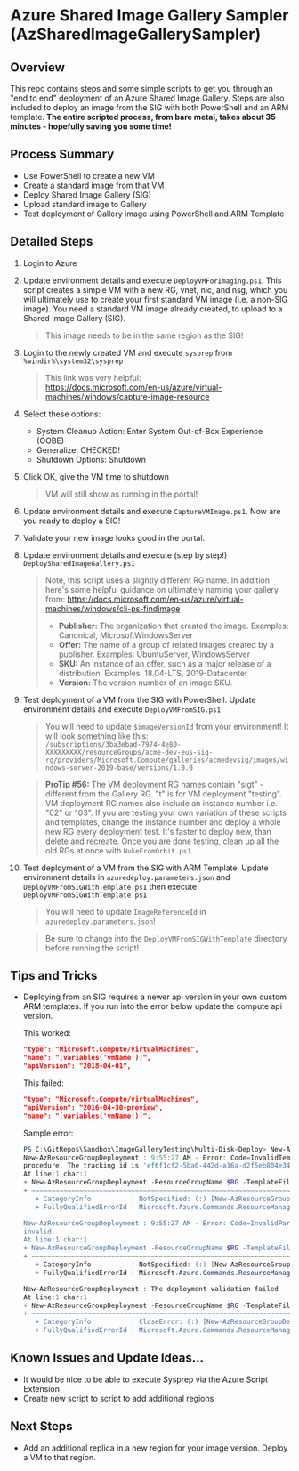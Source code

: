 # Azure Shared Image Gallery Sampler (AzSharedImageGallerySampler)

## Overview

This repo contains steps and some simple scripts to get you through an "end to end" deployment of an Azure Shared Image Gallery.  Steps are also included to deploy an image from the SIG with both PowerShell and an ARM template.  **The entire scripted process, from bare metal, takes about 35 minutes - hopefully saving you some time!**

## Process Summary

- Use PowerShell to create a new VM 
- Create a standard image from that VM
- Deploy Shared Image Gallery (SIG)
- Upload standard image to Gallery
- Test deployment of Gallery image using PowerShell and ARM Template

## Detailed Steps

1. Login to Azure

1. Update environment details and execute ```DeployVMForImaging.ps1```. This script creates a simple VM with a new RG, vnet, nic, and nsg, which you will ultimately use to create your first standard VM image (i.e. a non-SIG image).  You need a standard VM image already created, to upload to a Shared Image Gallery (SIG).

   >  This image needs to be in the same region as the SIG!

1. Login to the newly created VM and execute ```sysprep``` from ```%windir%\system32\sysprep```

   > This link was very helpful:  
  https://docs.microsoft.com/en-us/azure/virtual-machines/windows/capture-image-resource

1. Select these options:

    - System Cleanup Action: Enter System Out-of-Box Experience (OOBE) 
    - Generalize: CHECKED!
    - Shutdown Options: Shutdown

1. Click OK, give the VM time to shutdown

   > VM will still show as running in the portal!

1. Update environment details and execute ```CaptureVMImage.ps1```.  Now are you ready to deploy a SIG!

1. Validate your new image looks good in the portal.

1. Update environment details and execute (step by step!) ```DeploySharedImageGallery.ps1```

   > Note, this script uses a slightly different RG name. In addition
   > here's some helpful guidance on ultimately naming your gallery from: https://docs.microsoft.com/en-us/azure/virtual-machines/windows/cli-ps-findimage
   > - **Publisher:** The organization that created the image. Examples: Canonical, MicrosoftWindowsServer  
   > - **Offer:** The name of a group of related images created by a publisher. Examples: UbuntuServer, WindowsServer  
   > - **SKU:** An instance of an offer, such as a major release of a distribution. Examples: 18.04-LTS, 2019-Datacenter  
   > - **Version:** The version number of an image SKU.  

1. Test deployment of a VM from the SIG with PowerShell.  Update environment details and execute ```DeployVMFromSIG.ps1```

   > You will need to update ```$imageVersionId``` from your environment!  It will look something like this:  
   ```/subscriptions/3ba3ebad-7974-4e80-XXXXXXXXX/resourceGroups/acme-dev-eus-sig-rg/providers/Microsoft.Compute/galleries/acmedevsig/images/windows-server-2019-base/versions/1.0.0```

   > **ProTip #56:** The VM deployment RG names contain "sigt" - different from the Gallery RG.  "t" is for VM deployment "testing". VM deployment RG names also include an instance number i.e. "02" or "03".  If you are testing your own variation of these scripts and templates, change the instance number and deploy a whole new RG every deployment test.  It's faster to deploy new, than delete and recreate.  Once you are done testing, clean up all the old RGs at once with ```NukeFromOrbit.ps1```.

1. Test deployment of a VM from the SIG with ARM Template.  Update environment details in ```azuredeploy.parameters.json``` and ```DeployVMFromSIGWithTemplate.ps1``` then execute ```DeployVMFromSIGWithTemplate.ps1```

   > You will need to update ```ImageReferenceId``` in ```azuredeploy.parameters.json```!

   > Be sure to change into the ```DeployVMFromSIGWithTemplate``` directory before running the script!

## Tips and Tricks

- Deploying from an SIG requires a newer api version in your own custom ARM templates.  If you run into the error below update the compute api version.

  This worked:
   ```json
   "type": "Microsoft.Compute/virtualMachines",
   "name": "[variables('vmName')]",
   "apiVersion": "2018-04-01",
   ```
   This failed:
   ```json
   "type": "Microsoft.Compute/virtualMachines",
   "apiVersion": "2016-04-30-preview",
   "name": "[variables('vmName')]",
   ```
   Sample error:

   ```PowerShell
   PS C:\GitRepos\Sandbox\ImageGalleryTesting\Multi-Disk-Deploy> New-AzResourceGroupDeployment -ResourceGroupName $RG -TemplateFile "azuredeploy_workingwithid_ps.json" -TemplateParameterFile "azuredeploy.parametrers.json"
   New-AzResourceGroupDeployment : 9:55:27 AM - Error: Code=InvalidTemplateDeployment; Message=The template deployment 'azuredeploy' is not valid according to the validation
   procedure. The tracking id is 'ef6f1cf2-5ba0-442d-a16a-d2f5eb804e34'. See inner errors for details.
   At line:1 char:1
   + New-AzResourceGroupDeployment -ResourceGroupName $RG -TemplateFile "a ...
   + ~~~~~~~~~~~~~~~~~~~~~~~~~~~~~~~~~~~~~~~~~~~~~~~~~~~~~~~~~~~~~~~~~~~~~
      + CategoryInfo          : NotSpecified: (:) [New-AzResourceGroupDeployment], Exception
      + FullyQualifiedErrorId : Microsoft.Azure.Commands.ResourceManager.Cmdlets.Implementation.NewAzureResourceGroupDeploymentCmdlet

   New-AzResourceGroupDeployment : 9:55:27 AM - Error: Code=InvalidParameter; Message=Resource 'MyWindowsVM' has invalid parameters. Details: The value of parameter imageReference.id is
   invalid.
   At line:1 char:1
   + New-AzResourceGroupDeployment -ResourceGroupName $RG -TemplateFile "a ...
   + ~~~~~~~~~~~~~~~~~~~~~~~~~~~~~~~~~~~~~~~~~~~~~~~~~~~~~~~~~~~~~~~~~~~~~
      + CategoryInfo          : NotSpecified: (:) [New-AzResourceGroupDeployment], Exception
      + FullyQualifiedErrorId : Microsoft.Azure.Commands.ResourceManager.Cmdlets.Implementation.NewAzureResourceGroupDeploymentCmdlet

   New-AzResourceGroupDeployment : The deployment validation failed
   At line:1 char:1
   + New-AzResourceGroupDeployment -ResourceGroupName $RG -TemplateFile "a ...
   + ~~~~~~~~~~~~~~~~~~~~~~~~~~~~~~~~~~~~~~~~~~~~~~~~~~~~~~~~~~~~~~~~~~~~~
      + CategoryInfo          : CloseError: (:) [New-AzResourceGroupDeployment], InvalidOperationException
      + FullyQualifiedErrorId : Microsoft.Azure.Commands.ResourceManager.Cmdlets.Implementation.NewAzureResourceGroupDeploymentCmdlet
    ```

## Known Issues and Update Ideas...

- It would be nice to be able to execute Sysprep via the Azure Script Extension
- Create new script to script to add additional regions

## Next Steps

- Add an additional replica in a new region for your image version.  Deploy a VM to that region. 






